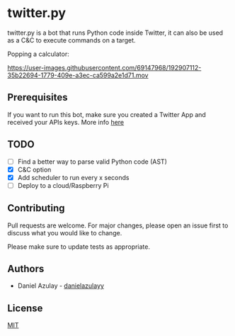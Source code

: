 # twitter.py
twitter.py is a bot that runs Python code inside Twitter, it can also be used as a C&C to execute commands on a target.

Popping a calculator:

https://user-images.githubusercontent.com/69147968/192907112-35b22694-1779-409e-a3ec-ca599a2e1d71.mov


## Prerequisites
If you want to run this bot, make sure you created a Twitter App and received your APIs keys. More info  [here](https://developer.twitter.com/apps)


## TODO
- [ ] Find a better way to parse valid Python code (AST)
- [x] C&C option
- [x] Add scheduler to run every x seconds
- [ ] Deploy to a cloud/Raspberry Pi

## Contributing
Pull requests are welcome. For major changes, please open an issue first to discuss what you would like to change.

Please make sure to update tests as appropriate.

## Authors
- Daniel Azulay - [danielazulayy](https://github.com/danielazulayy)

## License
[MIT](https://choosealicense.com/licenses/mit/)
